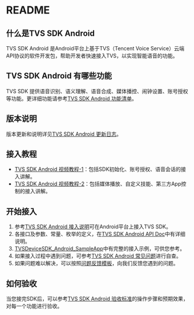 # README #



## 什么是TVS SDK Android  ###

TVS SDK Android 是Android平台上基于TVS（Tencent Voice Service）云端API协议的软件开发包，帮助开发者快速接入TVS，以实现智能语音的功能。



## TVS SDK Android 有哪些功能  ###

TVS SDK 提供语音识别、语义理解、语音合成、媒体播控、闹钟设置、账号授权等功能。更详细功能请参考[TVS SDK Android 功能清单](https://dingdang.qq.com/doc/page/425)。



## 版本说明  ###

版本更新和说明详见[TVS SDK Android 更新日志](https://dingdang.qq.com/doc/page/426)。



## 接入教程  ###

- [TVS SDK Android 视频教程-1](https://v.qq.com/x/page/z0955axyjw2.html)：包括SDK初始化、账号授权、语音会话的接入讲解。
- [TVS SDK Android 视频教程-2](https://v.qq.com/x/page/z0955mvep58.html)：包括媒体播放、自定义技能、第三方App控制的接入讲解。



## 开始接入 ###

1. 参考[TVS SDK Android 接入说明](https://dingdang.qq.com/doc/page/432)可在Android平台上接入TVS SDK。
2. 各接口及参数、常量、枚举的定义，在[TVS SDK Android API Doc](https://tencentdingdang.github.io/TVS_SDK_Android/APIDoc/index.html)中有详细说明。
3. [TVSDeviceSDK_Android_SampleApp](https://github.com/TencentDingdang/TVS_SDK_Android.git)中有完整的接入示例，可供您参考。
4. 如果接入过程中遇到问题，可参考[TVS SDK Android 常见问题](https://dingdang.qq.com/doc/page/427)进行自查。
5. 如果问题难以解决，可以按照[问题反馈模板](https://dingdang.qq.com/doc/page/433)，向我们反馈您遇到的问题。



## 如何验收  ###

当您接完SDK后，可以参考[TVS SDK Android 验收标准](https://dingdangcdn.qq.com/tvs/TVS%20SDK%20Android%20%E9%AA%8C%E6%94%B6%E6%A0%87%E5%87%86.xlsx)的操作步骤和预期效果，对每一个功能进行验收。





